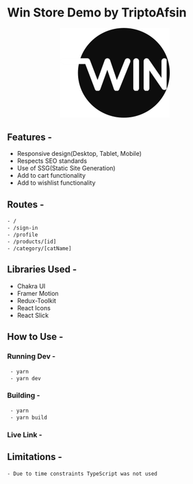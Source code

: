 # Win Store Demo by TriptoAfsin

<p align="center"><img src="./public/favicon.png" width="256px"></img></p>

## Features - 
 - Responsive design(Desktop, Tablet, Mobile)
 - Respects SEO standards
 - Use of SSG(Static Site Generation)
 - Add to cart functionality
 - Add to wishlist functionality
## Routes - 
    - /
    - /sign-in
    - /profile
    - /products/[id]
    - /category/[catName]

## Libraries Used - 
 - Chakra UI
 - Framer Motion
 - Redux-Toolkit
 - React Icons
 - React Slick


## How to Use - 
### Running Dev - 
     - yarn
     - yarn dev
### Building - 
     - yarn
     - yarn build
### Live Link - 

## Limitations - 
    - Due to time constraints TypeScript was not used